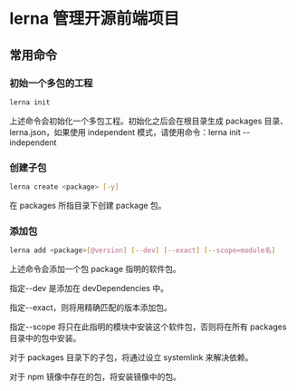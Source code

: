 # lerna 管理开源前端项目

## 常用命令

### 初始一个多包的工程

```sh
lerna init
```

上述命令会初始化一个多包工程。初始化之后会在根目录生成 packages 目录、lerna.json，如果使用 independent 模式，请使用命令：lerna init --independent

### 创建子包

```sh
lerna create <package> [-y]
```

在 packages 所指目录下创建 package 包。

### 添加包

```sh
lerna add <package>[@version] [--dev] [--exact] [--scope=module名]
```

上述命令会添加一个包 package 指明的软件包。

指定--dev 是添加在 devDependencies 中。

指定--exact，则将用精确匹配的版本添加包。

指定--scope 将只在此指明的模块中安装这个软件包，否则将在所有 packages 目录中的包中安装。

对于 packages 目录下的子包，将通过设立 systemlink 来解决依赖。

对于 npm 镜像中存在的包，将安装镜像中的包。
